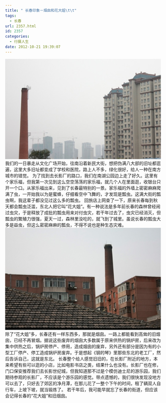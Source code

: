 ```yaml
---
title: " 长春印象－烟囱和花大姐\t\t"
tags:
  - 长春
url: 2357.html
id: 2357
categories:
  - 行摄人生
date: 2012-10-21 19:39:07
---
```


![长春烟囱](../../images//2012/10/IMG_0371.jpg "长春印象－烟囱1") 我们的一日暴走从文化广场开始，往南沿着新民大街，想把伪满八大部的旧址都逛遍，这里大多旧址都变成了学校和医院，路上人不多，绿化很好，给人一种在南方城市的错觉。 为了找到去长影厂的路口，我们在南湖公园边上走了好久。这里有个家乐福，但我第一次见到这么空空荡荡的家乐福，就几个人在里面逛，收银台只开一个口。从家乐福出来，见到了长春最特别的一景。家乐福的外墙上密密麻麻爬满了虫，一开始我以为是蜜蜂，仔细看空中飞舞的，才发现是瓢虫。这满大街的瓢虫啊，我这辈子都没见过这么多的瓢虫。 回旅店上网查了一下，原来长春每到秋天都会瓢虫泛滥，东北人把它叫“花大姐”。有一种说法是多年前长春的森林曾经闹过虫灾，于是释放了成批的瓢虫用来对付虫灾，若干年过去了，虫灾已经消灭，但瓢虫的繁殖力很强，夏天一过，森林里没吃的，就飞到了城里。虽说长春的瓢虫大多是益虫，但这么密密麻麻的瓢虫，不得不说也是种生态灾难。 ![长春烟囱2](../../images//2012/10/IMG_0339.jpg "长春印象－烟囱2") 除了“花大姐”多，长春还有一样东西多，那就是烟囱。一路上都能看到高耸的旧烟囱，已经不再冒烟。据说这些废弃的烟囱大多数属于原来供热的锅炉房，后来改为集中供热之后，锅炉房停产、停用，造成烟囱的废弃，另外还有部分是因为有的小型工厂停产、停工造成锅炉房废弃。于是想起《钢的琴》里那些东北的老工厂，然后告诉自己，这就是东北。 长春整个给人感觉旧旧的，在长影厂附近的地方，本来希望有些可以逛的小店，比如电影书店之类，结果什么也没有。长影厂也在修，门口保安推荐我们去长影世纪城，但我知道那不过是个模仿迪士尼的游乐园，我们期待参观的长影厂，不应该是个游乐园的感觉。带点遗憾的，我们很快发现没地方可以去了，只好去了郊区的净月潭，在那儿花了一整个下午的时间，租了辆双人自行车，上坡下坡，就当锻炼了。 若干年后，我可能早就忘了长春的街道，但应该会记得长春的“花大姐”和旧烟囱。